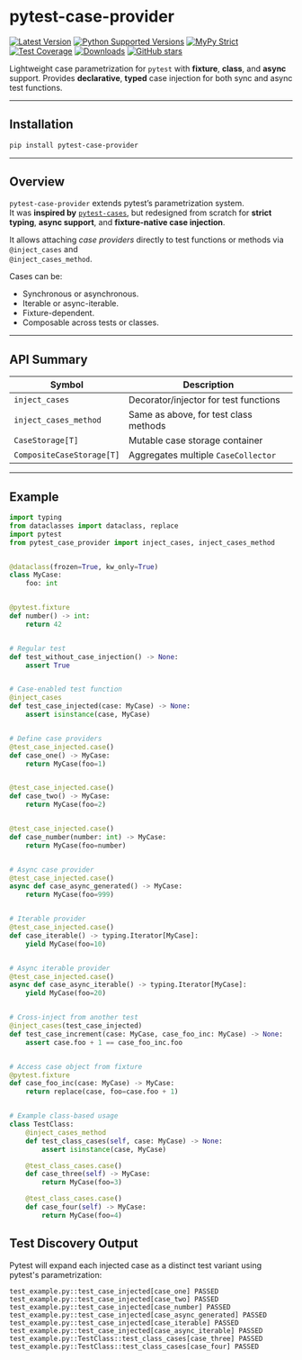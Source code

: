 # pytest-case-provider

[![Latest Version](https://img.shields.io/pypi/v/pytest-case-provider.svg)](https://pypi.python.org/pypi/pytest-case-provider)
[![Python Supported Versions](https://img.shields.io/pypi/pyversions/pytest-case-provider.svg)](https://pypi.python.org/pypi/pytest-case-provider)
[![MyPy Strict](https://img.shields.io/badge/mypy-strict-blue)](https://mypy.readthedocs.io/en/stable/getting_started.html#strict-mode-and-configuration)
[![Test Coverage](https://codecov.io/gh/zerlok/pytest-case-provider/branch/main/graph/badge.svg)](https://codecov.io/gh/zerlok/pytest-case-provider)
[![Downloads](https://img.shields.io/pypi/dm/pytest-case-provider.svg)](https://pypistats.org/packages/pytest-case-provider)
[![GitHub stars](https://img.shields.io/github/stars/zerlok/pytest-case-provider)](https://github.com/zerlok/pytest-case-provider/stargazers)

Lightweight case parametrization for `pytest` with **fixture**, **class**, and **async** support.
Provides **declarative**, **typed** case injection for both sync and async test functions.

---

## Installation

```bash
pip install pytest-case-provider
````

---

## Overview

`pytest-case-provider` extends pytest’s parametrization system.  
It was **inspired by** [`pytest-cases`](https://smarie.github.io/python-pytest-cases/), but redesigned from scratch for **strict typing**, **async support**, and **fixture-native case injection**.

It allows attaching *case providers* directly to test functions or methods via `@inject_cases` and  
`@inject_cases_method`.

Cases can be:

* Synchronous or asynchronous.
* Iterable or async-iterable.
* Fixture-dependent.
* Composable across tests or classes.

---

## API Summary

| Symbol                    | Description                           |
|---------------------------|---------------------------------------|
| `inject_cases`            | Decorator/injector for test functions |
| `inject_cases_method`     | Same as above, for test class methods |
| `CaseStorage[T]`          | Mutable case storage container        |
| `CompositeCaseStorage[T]` | Aggregates multiple `CaseCollector`   |

---

## Example

```python
import typing
from dataclasses import dataclass, replace
import pytest
from pytest_case_provider import inject_cases, inject_cases_method


@dataclass(frozen=True, kw_only=True)
class MyCase:
    foo: int


@pytest.fixture
def number() -> int:
    return 42


# Regular test
def test_without_case_injection() -> None:
    assert True


# Case-enabled test function
@inject_cases
def test_case_injected(case: MyCase) -> None:
    assert isinstance(case, MyCase)


# Define case providers
@test_case_injected.case()
def case_one() -> MyCase:
    return MyCase(foo=1)


@test_case_injected.case()
def case_two() -> MyCase:
    return MyCase(foo=2)


@test_case_injected.case()
def case_number(number: int) -> MyCase:
    return MyCase(foo=number)


# Async case provider
@test_case_injected.case()
async def case_async_generated() -> MyCase:
    return MyCase(foo=999)


# Iterable provider
@test_case_injected.case()
def case_iterable() -> typing.Iterator[MyCase]:
    yield MyCase(foo=10)


# Async iterable provider
@test_case_injected.case()
async def case_async_iterable() -> typing.Iterator[MyCase]:
    yield MyCase(foo=20)


# Cross-inject from another test
@inject_cases(test_case_injected)
def test_case_increment(case: MyCase, case_foo_inc: MyCase) -> None:
    assert case.foo + 1 == case_foo_inc.foo


# Access case object from fixture
@pytest.fixture
def case_foo_inc(case: MyCase) -> MyCase:
    return replace(case, foo=case.foo + 1)


# Example class-based usage
class TestClass:
    @inject_cases_method
    def test_class_cases(self, case: MyCase) -> None:
        assert isinstance(case, MyCase)

    @test_class_cases.case()
    def case_three(self) -> MyCase:
        return MyCase(foo=3)

    @test_class_cases.case()
    def case_four(self) -> MyCase:
        return MyCase(foo=4)
```

## Test Discovery Output

Pytest will expand each injected case as a distinct test variant using pytest's parametrization:

```
test_example.py::test_case_injected[case_one] PASSED
test_example.py::test_case_injected[case_two] PASSED
test_example.py::test_case_injected[case_number] PASSED
test_example.py::test_case_injected[case_async_generated] PASSED
test_example.py::test_case_injected[case_iterable] PASSED
test_example.py::test_case_injected[case_async_iterable] PASSED
test_example.py::TestClass::test_class_cases[case_three] PASSED
test_example.py::TestClass::test_class_cases[case_four] PASSED
```
